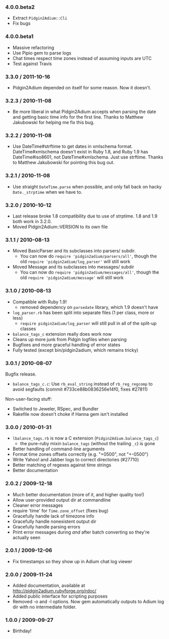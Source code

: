 ### 4.0.0.beta2

* Extract `Pidgin2Adium::Cli`
* Fix bugs

### 4.0.0.beta1

* Massive refactoring
* Use Pipio gem to parse logs
* Chat times respect time zones instead of assuming inputs are UTC
* Test against Travis

### 3.3.0 / 2011-10-16
* Pidgin2Adium depended on itself for some reason. Now it doesn't.

### 3.2.3 / 2010-11-08
* Be more liberal in what Pidgin2Adium accepts when parsing the date and
  getting basic time info for the first line. Thanks to Matthew Jakubowski for
  helping me fix this bug.

### 3.2.2 / 2010-11-08
* Use DateTime#strftime to get dates in xmlschema format. DateTime#xmlschema
  doesn't exist in Ruby 1.8, and Ruby 1.9 has DateTime#iso8601, not
  DateTime#xmlschema. Just use strftime. Thanks to Matthew Jakubowski for
  pointing this bug out.

### 3.2.1 / 2010-11-08
* Use straight `DateTime.parse` when possible, and only fall back on hacky
  `Date._strptime` when we have to.

### 3.2.0 / 2010-10-12
* Last release broke 1.8 compatibility due to use of strptime. 1.8 and 1.9
  both work in 3.2.0.
* Moved Pidgin2Adium::VERSION to its own file

### 3.1.1 / 2010-08-13
* Moved BasicParser and its subclasses into parsers/ subdir.
  - You can now do `require 'pidgin2adium/parsers/all'`,
    though the old `require 'pidgin2adium/log_parser'` will still work
* Moved Message and its subclasses into messages/ subdir
  - You can now do `require 'pidgin2adium/messages/all'`,
    though the old `require 'pidgin2adium/message'` will still work

### 3.1.0 / 2010-08-13
* Compatible with Ruby 1.9!
  - removed dependency on `parsedate` library, which 1.9 doesn't have
* `log_parser.rb` has been split into separate files (1 per class, more or less)
  - `require pidgin2adium/log_parser` will still pull in all of the split-up
    classes
* `balance_tags_c` extension really does work now
* Cleans up more junk from Pidgin logfiles when parsing
* Bugfixes and more graceful handling of error states
* Fully tested (except bin/pidgin2adium, which remains tricky)

### 3.0.1 / 2010-08-07
Bugfix release.

* `balance_tags_c.c`: Use `rb_eval_string` instead of `rb_reg_regcomp` to avoid
  segfaults (commit #733ce88b0836256e14f0, fixes #27811)

Non-user-facing stuff:

* Switched to Jeweler, RSpec, and Bundler
* Rakefile now doesn't choke if Hanna gem isn't installed

### 3.0.0 / 2010-01-31
* `lbalance_tags.rb` is now a C extension (`Pidgin2Adium.balance_tags_c`)
  - the pure-ruby mixin `balance_tags` (without the trailing `_c`) is gone
* Better handling of command-line arguments
* Format time zones offsets correctly (e.g. "+0500", not "+-0500")
* Write Yahoo! and Jabber logs to correct directories (#27710)
* Better matching of regexes against time strings
* Better documentation

### 2.0.2 / 2009-12-18
* Much better documentation (more of it, and higher quality too!)
* Allow user-provided output dir at commandline
* Cleaner error messages
* require 'time' for `Time.zone_offset` (fixes bug)
* Gracefully handle lack of timezone info
* Gracefully handle nonexistent output dir
* Gracefully handle parsing errors
* Print error messages during *and* after batch converting so they're actually seen

### 2.0.1 / 2009-12-06
* Fix timestamps so they show up in Adium chat log viewer

### 2.0.0 / 2009-11-24
* Added documentation, available at http://pidgin2adium.rubyforge.org/rdoc/
* Added public interface for scripting purposes
* Removed -o and -l options. Now gem automatically outputs to Adium log dir with no intermediate folder.

### 1.0.0 / 2009-09-27
* Birthday!
